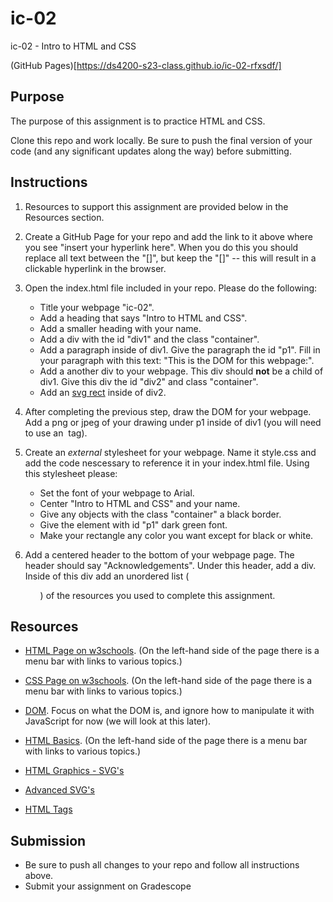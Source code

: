 # ic-02
ic-02 - Intro to HTML and CSS

(GitHub Pages)[https://ds4200-s23-class.github.io/ic-02-rfxsdf/]

## Purpose

The purpose of this assignment is to practice HTML and CSS.  

Clone this repo and work locally. Be sure to push the final version of your code (and any significant updates along the way) before submitting. 

## Instructions

1. Resources to support this assignment are provided below in the Resources section.  

1. Create a GitHub Page for your repo and add the link to it above where you see "insert your hyperlink here". When you do this you should replace all text between the "[]", but keep the "[]" -- this will result in a clickable hyperlink in the browser.  

1. Open the index.html file included in your repo. Please do the following: 
   - Title your webpage "ic-02". 
   - Add a heading that says "Intro to HTML and CSS".
   - Add a smaller heading with your name.
   - Add a div with the id "div1" and the class "container".
   - Add a paragraph inside of div1. Give the paragraph the id "p1". Fill in your paragraph with this text: "This is the DOM for this webpage:".  
   - Add a another div to your webpage. This div should **not** be a child of div1. Give this div the id "div2" and class "container".
   - Add an [svg rect](https://www.w3schools.com/html/html5_svg.asp) inside of div2. 

1. After completing the previous step, draw the DOM for your webpage. Add a png or jpeg of your drawing under p1 inside of div1 (you will need to use an <img> tag).  

1. Create an *external* stylesheet for your webpage. Name it style.css and add the code nescessary to reference it in your index.html file. Using this stylesheet please:
   - Set the font of your webpage to Arial. 
   - Center "Intro to HTML and CSS" and your name. 
   - Give any objects with the class "container" a black border. 
   - Give the element with id "p1" dark green font.
   - Make your rectangle any color you want except for black or white.

1. Add a centered header to the bottom of your webpage page. The header should say "Acknowledgements". Under this header, add a div. Inside of this div add an unordered list (<ul>) of the resources you used to complete this assignment.

## Resources 

* [HTML Page on w3schools](https://www.w3schools.com/html/default.asp). (On the left-hand side of the page there is a menu bar with links to various topics.) 

* [CSS Page on w3schools](https://www.w3schools.com/css/default.asp). (On the left-hand side of the page there is a menu bar with links to various topics.) 

* [DOM](https://www.geeksforgeeks.org/dom-document-object-model/). Focus on what the DOM is, and ignore how to manipulate it with JavaScript for now (we will look at this later).

* [HTML Basics](https://www.geeksforgeeks.org/html-introduction/?ref=lbp). (On the left-hand side of the page there is a menu bar with links to various topics.) 

* [HTML Graphics - SVG's](https://www.geeksforgeeks.org/html-svg-basics/?ref=lbp)

* [Advanced SVG's](https://learn-the-web.algonquindesign.ca/topics/advanced-svg/)

* [HTML Tags](https://www.geeksforgeeks.org/html-tags-complete-reference/?ref=lbp)

## Submission

* Be sure to push all changes to your repo and follow all instructions above. 
* Submit your assignment on Gradescope   
